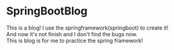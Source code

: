 # SpringBootBlog
This is a blog!
I use the springframework(springboot) to create it!  
And now it's not finish and I don't find the bugs now.  
This is blog is for me to practice the spring framework!  
